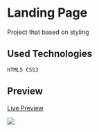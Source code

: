 # Landing Page
Project that based on styling 
## Used Technologies

```` 
HTML5 CSS3 
 ````

## Preview
[Live Preview](https://landingg-page.netlify.app/)

<img src="https://user-images.githubusercontent.com/109925130/225707022-9df20464-6123-4523-b0bf-7baaa32448d4.gif" >

